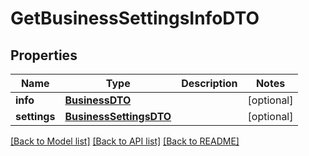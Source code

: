 # GetBusinessSettingsInfoDTO

## Properties
Name | Type | Description | Notes
------------ | ------------- | ------------- | -------------
**info** | [**BusinessDTO**](BusinessDTO.md) |  | [optional] 
**settings** | [**BusinessSettingsDTO**](BusinessSettingsDTO.md) |  | [optional] 

[[Back to Model list]](../README.md#documentation-for-models) [[Back to API list]](../README.md#documentation-for-api-endpoints) [[Back to README]](../README.md)


